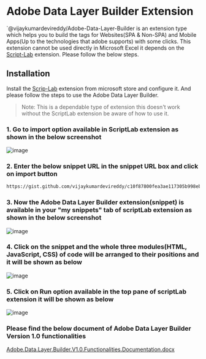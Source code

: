 # Adobe Data Layer Builder Extension

`@vijaykumardevireddy/Adobe-Data-Layer-Builder is an extension type which helps you to build the tags for Websites(SPA & Non-SPA) and Mobile Apps(Up to the technologies that adobe supports) with some clicks. This extension cannot be used directly in Microsoft Excel it depends on the [Script-Lab](https://www.microsoft.com/en-us/garage/profiles/script-lab/) extension. Please follow the below steps.

## Installation

Install the [Scrip-Lab](https://www.microsoft.com/en-us/garage/profiles/script-lab/) extension from microsoft store and configure it. And please follow the steps to use the Adobe Data Layer Builder.

> Note: This is a dependable type of extension this doesn't work without the ScriptLab extension be aware of how to use it.

### 1. Go to import option available in ScriptLab extension as shown in the below screenshot


![image](https://user-images.githubusercontent.com/84453029/190922649-398ee093-8d82-4f66-843f-5328d2716acd.png)

### 2. Enter the below snippet URL in the snippet URL box and click on import button

```bash
https://gist.github.com/vijaykumardevireddy/c10f87800fea3ae117305b998eba34ac
```

### 3. Now the Adobe Data Layer Builder extension(snippet) is available in your "my snippets" tab of scriptLab extension as shown in the below screenshot

![image](https://user-images.githubusercontent.com/84453029/190922971-c89aeef0-140b-466f-8fe1-d03081f7a7e6.png)

### 4. Click on the snippet and the whole three modules(HTML, JavaScript, CSS) of code will be arranged to their positions and it will be shown as below

![image](https://user-images.githubusercontent.com/84453029/190923095-993f1fc2-132a-41e8-8380-aa50b0b6a541.png)

### 5. Click on Run option available in the top pane of scriptLab extension it will be shown as below

![image](https://user-images.githubusercontent.com/84453029/190923292-b9b274db-ead4-4ec1-afff-409eb5eecfb4.png)

### Please find the below document of Adobe Data Layer Builder Version 1.0 functionalities

[Adobe.Data.Layer.Builder.V1.0.Functionalities.Documentation.docx](https://github.com/vijaykumardevireddy/Adobe-Data-Layer-Builder/files/9646602/Adobe.Data.Layer.Builder.V1.0.Functionalities.Documentation.docx)


